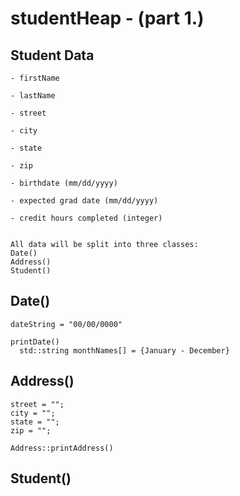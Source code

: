 # studentHeap - (part 1.)

## Student Data
```
- firstName

- lastName

- street

- city

- state

- zip

- birthdate (mm/dd/yyyy)

- expected grad date (mm/dd/yyyy)

- credit hours completed (integer)


All data will be split into three classes:
Date()
Address()
Student()
```


## Date()
```
dateString = "00/00/0000"

printDate()
  std::string monthNames[] = {January - December}
```

## Address()
```
street = "";
city = "";
state = "";
zip = "";

Address::printAddress()
```

## Student()
